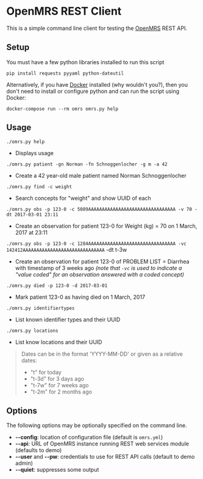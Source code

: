 OpenMRS REST Client
===================

This is a simple command line client for testing the [OpenMRS](https://openmrs.org/)
REST API.

## Setup

You must have a few python libraries installed to run this script

`pip install requests pyyaml python-dateutil`

Alternatively, if you have [Docker](https://www.docker.com/) installed (why wouldn't 
you?), then you don't need to install or configure python and can run the script using
Docker:

`docker-compose run --rm omrs omrs.py help`

## Usage

`./omrs.py help`

* Displays usage

`./omrs.py patient -gn Norman -fn Schnoggenlocher -g m -a 42`

* Create a 42 year-old male patient named Norman Schnoggenlocher

`./omrs.py find -c weight`

* Search concepts for "weight" and show UUID of each

`./omrs.py obs -p 123-0 -c 5089AAAAAAAAAAAAAAAAAAAAAAAAAAAAAAAA -v 70 -dt 2017-03-01 23:11`

* Create an observation for patient 123-0 for Weight (kg) = 70 on 1 March, 2017 at 23:11

`./omrs.py obs -p 123-0 -c 1284AAAAAAAAAAAAAAAAAAAAAAAAAAAAAAAA -vc 142412AAAAAAAAAAAAAAAAAAAAAAAAAAAAAA` -dt t-3w

* Create an observation for patient 123-0 of PROBLEM LIST = Diarrhea with timestamp of 3 weeks ago _(note that `-vc` is used to indicate a "value coded" for an observation answered with a coded concept)_

`./omrs.py died -p 123-0 -d 2017-03-01`

* Mark patient 123-0 as having died on 1 March, 2017

`./omrs.py identifiertypes`

* List known identifier types and their UUID

`./omrs.py locations`

* List know locations and their UUID

> Dates can be in the format 'YYYY-MM-DD' or given as a relative dates:
> * "t" for today
> * "t-3d" for 3 days ago
> * "t-7w" for 7 weeks ago
> * "t-2m" for 2 months ago

## Options

The following options may be optionally specified on the command line.

* **--config**: location of configuration file (default is `omrs.yml`)
* **--api**: URL of OpenMRS instance running REST web services module (defaults to demo)
* **--user** and **--pw**: credentials to use for REST API calls (default to demo admin)
* **--quiet**: suppresses some output